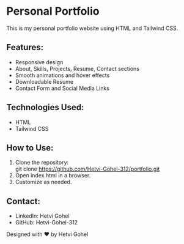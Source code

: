 # Personal Portfolio

This is my personal portfolio website using HTML and Tailwind CSS.

## Features:
- Responsive design  
- About, Skills, Projects, Resume, Contact sections  
- Smooth animations and hover effects  
- Downloadable Resume  
- Contact Form and Social Media Links  

## Technologies Used:
- HTML  
- Tailwind CSS  

## How to Use:
1. Clone the repository:  
   git clone https://github.com/Hetvi-Gohel-312/portfolio.git  
2. Open index.html in a browser.  
3. Customize as needed.  

## Contact:
- LinkedIn: Hetvi Gohel  
- GitHub: Hetvi-Gohel-312  

Designed with ❤️ by Hetvi Gohel  
